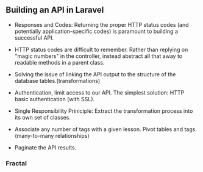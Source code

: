 ## Building an API in Laravel

- Responses and Codes: Returning the proper HTTP status codes (and potentially application-specific codes) is paramount to building a successful API.

- HTTP status codes are difficult to remember. Rather than replying on "magic numbers" in the controller, instead abstract all that away to readable methods in a parent class.

- Solving the issue of linking the API output to the structure of the database tables.(transformations)

- Authentication, limit access to our API. The simplest solution: HTTP basic authentication (with SSL).

- Single Responsibility Priniciple: Extract the transformation process into its own set of classes.

- Associate any number of tags with a given lesson. Pivot tables and tags. (many-to-many relationships)

- Paginate the API results.

### Fractal

